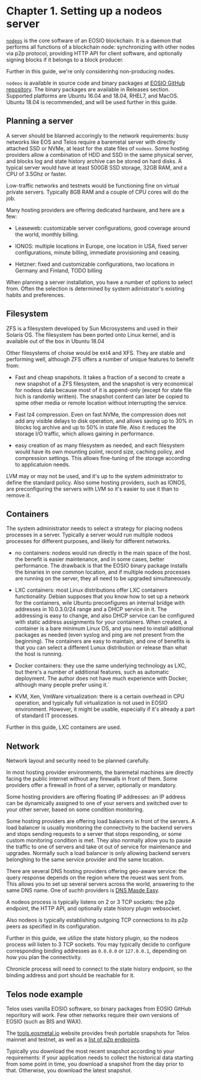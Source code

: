 # Chapter 1. Setting up a nodeos server

[`nodeos`](https://developers.eos.io/manuals/eos/latest/nodeos/index)
is the core software of an EOSIO blockchain. It is a daemon that
performs all functions of a blockchain node: synchronizing with other
nodes via p2p protocol, providing HTTP API for client software, and
optionally signing blocks if it belongs to a block producer.

Further in this guide, we're only considerinhg non-producing nodes.

`nodeos` is available in source code and binary packages at [EOSIO
GitHub repository](https://github.com/EOSIO/eos). The binary packages
are available in Releases section. Supported platforms are Ubuntu
16.04 and 18.04, RHEL7, and MacOS. Ubuntu 18.04 is recommended, and
will be used further in this guide.


## Planning a server

A server should be blanned accoringly to the network requirements:
busy networks like EOS and Telos require a baremetal server with
directly attached SSD or NVMe, at least for the state files of
`nodeos`. Some hosting providers allow a combination of HDD and SSD in
the same physical server, and blocks log and state history archive can
be stored on hard disks. A typical server would have at least 500GB
SSD storage, 32GB RAM, and a CPU of 3.5Ghz or faster.

Low-traffic networks and testnets would be functioning fine on virtual
private servers. Typically 8GB RAM and a couple of CPU cores will do
the job.

Many hosting providers are offering dedicated hardware, and here are a
few:

* Leaseweb: customizable server configurations, good coverage around
  the world, monthly billing.

* IONOS: multiple locations in Europe, one location in USA, fixed
  server configurations, minute billing, immediate provisioning and
  ceasing.

* Hetzner: fixed and customizable configurations, two locations in
  Germany and Finland, TODO billing

When planning a server installation, you have a number of options to
select from. Often the selection is determined by system
adinistrator's existing habits and preferences.


## Filesystem

ZFS is a filesystem developed by Sun Microsystems and used in their
Solaris OS. The filesystem has been ported onto Linux kernel, and is
available out of the box in Ubuntu 18.04

Other filesystems of choise would be ext4 and XFS. They are stable and
performing well, although ZFS offers a number of unique features to
benefit from:

* Fast and cheap snapshots. It takes a fraction of a second to create
  a new snapshot of a ZFS filesystem, and the snapshot is very
  economical for nodeos data because most of it is append-only (except
  for state file hich is randomly written). The snapshot content can
  later be copied to spme other media or remote location without
  interrupting the service.

* Fast lz4 compression. Even on fast NVMe, the compression does not
  add any visible delays to disk operation, and allows saving up to
  30% in blocks log archive and up to 50% in state file. Also it
  reduces the storage I/O traffic, which allows gaining in
  performance.

* easy creation of as many filesystem as needed, and each filesystem
  would have its own mounting poiint, record size, caching policy, and
  compression settings. This allows fine-tuning of the storage
  according to applicatuion needs.


LVM may or may not be used, and it's up to the system administrator to
define the standard policy. Also some hosting providers, such as
IONOS, are preconfiguring the servers with LVM so it's easier to use
it than to remove it.


## Containers

The system administrator needs to select a strategy for placing nodeos
processes in a server. Typically a server would run multiple nodeos
processes for different purposes, and likely for different networks.

* no containers: nodeos would run directly in the main space of the
  host. the benefit is easier maintenance, and in some cases, better
  performance. The drawback is that the EOSIO binary package installs
  the binaries in one common location, and if multiple nodeos
  processes are running on the server, they all need to be upgraded
  simultaneously.

* LXC containers: most Linux distributions offer LXC containers
  functionality. Debian supposes that you know how to set up a network
  for the containers, wile Ubuntu preconfigures an internal bridge
  with addresses in 10.0.3.0/24 range and a DHCP service iin it. The
  addressing is easy to change, and also DHCP service can be
  configured with static address assignments for your containers. When
  created, a container is a bare minimum Linux OS, and you need to
  install additional packages as needed (even syslog and ping are not
  present from the beginning). The containers are easy to maintain,
  and one of benefits is that you can select a different Lunux
  distribution or release than what the host is running.

* Docker containers: they use the same underlying technology as LXC,
  but there's a number of additional features, such as automatic
  deployment. The author does not have much experience with Docker,
  although many people prefer using it.`

* KVM, Xen, VmWare virtualization: there is a certain overhead in CPU
  operation, and typically full virtualization is not used in EOSIO
  environment. However, it might be usable, especially if it's already
  a part of standard IT processes.

Further in this guide, LXC containers are used.


## Network

Network layout and security need to be planned carefully.

In most hosting provider environments, the baremetal machines are
directly facing the public internet without any firewalls in front of
them. Some providers offer a firewall in front of a server, optionally
or mandatory.

Some hosting providers are offering floating IP addresses: an IP
address can be dynamically assigned to one of your servers and
switched over to your other server, based on some condition
monitoring.

Some hosting providers are offering load balancers in front of the
servers. A load balancer is usually monitoring the connectivity to the
backend servers and stops sending requests to a server that stops
responding, or some custom monitoring condition is met. They also
normally allow you to pause the traffic to one of servers and take ot
out of service for maintenance and upgrades. Normally such a load
balancer is only allowing backend servers belonghing to the same
service provider and the same location.

There are several DNS hosting providers offering geo-aware service:
the query response depends on the region where the reuest was sent
from. This allows you to set up several servers across the world,
answering to the same DNS name. One of suchh providers is [DNS Masde
Easy](https://dnsmadeeasy.com/).

A nodeos process is typically listens on 2 or 3 TCP sockets: the p2p
endpoint, the HTTP API, and optionally state history plugin websocket.

Also nodeos is typically establishing outgoing TCP connections to its
p2p peers as specified in its configuration.

Further in this guide, we utilize the state history plugin, so the
nodeos process will listen to 3 TCP sockets. You may typically decide
to configure corresponding binding addresses as `0.0.0.0` or
`127.0.0.1`, depending on how you plan the connectivity.

Chronicle process will need to connect to the state history endpoint,
so the binding address and port should be reachable for it.


## Telos node example

Telos uses vanilla EOSIO software, so binary packages from EOSIO
GitHub reporitory will work. Few other networks require their own
versions of EOSIO (such as BIS and WAX).

The [tools.eosmetal.io](https://tools.eosmetal.io/snapshots) website
provides fresh portable snapshots for Telos mainnet and testnet, as
well as a [list of p2p
endpoints](https://tools.eosmetal.io/nodestatus/telos).

Typically you download the most recent snapshot according to your
requirements: if your application needs to collect the historical data
starting from some point in time, you download a snapshot from the day
prior to that. Otherwise, you download the latest snapshot.




